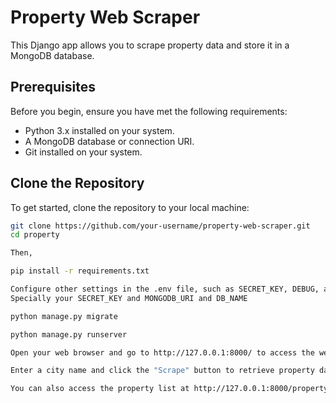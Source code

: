 # Property Web Scraper

This Django app allows you to scrape property data and store it in a MongoDB database.

## Prerequisites

Before you begin, ensure you have met the following requirements:

- Python 3.x installed on your system.
- A MongoDB database or connection URI.
- Git installed on your system.

## Clone the Repository

To get started, clone the repository to your local machine:

```bash
git clone https://github.com/your-username/property-web-scraper.git
cd property

Then,

pip install -r requirements.txt

Configure other settings in the .env file, such as SECRET_KEY, DEBUG, and ALLOWED_HOSTS .
Specially your SECRET_KEY and MONGODB_URI and DB_NAME

python manage.py migrate

python manage.py runserver

Open your web browser and go to http://127.0.0.1:8000/ to access the web scraper.

Enter a city name and click the "Scrape" button to retrieve property data. The scraped data will be stored in the MongoDB database.

You can also access the property list at http://127.0.0.1:8000/property_list/{city}/.
